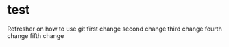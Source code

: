 # test
Refresher on how to use git
first change
second change
third change
fourth change
fifth change